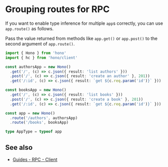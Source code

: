 # Grouping routes for RPC

If you want to enable type inference for multiple `app`s correctly, you can use `app.route()` as follows.

Pass the value returned from methods like `app.get()` or `app.post()` to the second argument of `app.route()`.

```ts
import { Hono } from 'hono'
import { hc } from 'hono/client'

const authorsApp = new Hono()
  .get('/', (c) => c.json({ result: 'list authors' }))
  .post('/', (c) => c.json({ result: 'create an author' }, 201))
  .get('/:id', (c) => c.json({ result: `get ${c.req.param('id')}` }))

const booksApp = new Hono()
  .get('/', (c) => c.json({ result: 'list books' }))
  .post('/', (c) => c.json({ result: 'create a book' }, 201))
  .get('/:id', (c) => c.json({ result: `get ${c.req.param('id')}` }))

const app = new Hono()
  .route('/authors', authorsApp)
  .route('/books', booksApp)

type AppType = typeof app
```

## See also

- [Guides - RPC - Client](/docs/guides/rpc#client)
